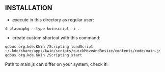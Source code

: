 ## INSTALLATION

* execute in this directory as regular user:
```        
$ plasmapkg --type kwinscript -i .
```
* create custom shortcut with this command:
```
qdbus org.kde.KWin /Scripting loadScript ~/.kde/share/apps/kwin/scripts/quickMoveAndResize/contents/code/main.js; qdbus org.kde.KWin /Scripting start
```
Path to main.js can differ on your system, check it!

